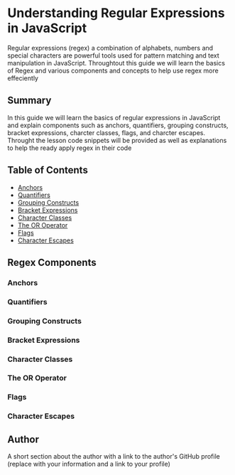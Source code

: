 # Understanding Regular Expressions in JavaScript

Regular expressions (regex) a combination of alphabets, numbers and special characters are powerful tools used for pattern matching and text manipulation in JavaScript. Throughtout this guide we will learn the basics of Regex and various components and concepts to help use regex more effeciently 

## Summary

In this guide we will learn the basics of regular expressions in JavaScript and explain components such as anchors, quantifiers, grouping constructs, bracket expressions, charcter classes, flags, and charcter escapes. Throught the lesson code snippets will be provided as well as explanations to help the ready apply regex in their code

## Table of Contents

- [Anchors](#anchors)
- [Quantifiers](#quantifiers)
- [Grouping Constructs](#grouping-constructs)
- [Bracket Expressions](#bracket-expressions)
- [Character Classes](#character-classes)
- [The OR Operator](#the-or-operator)
- [Flags](#flags)
- [Character Escapes](#character-escapes)

## Regex Components

### Anchors

### Quantifiers

### Grouping Constructs

### Bracket Expressions

### Character Classes

### The OR Operator

### Flags

### Character Escapes

## Author

A short section about the author with a link to the author's GitHub profile (replace with your information and a link to your profile)
